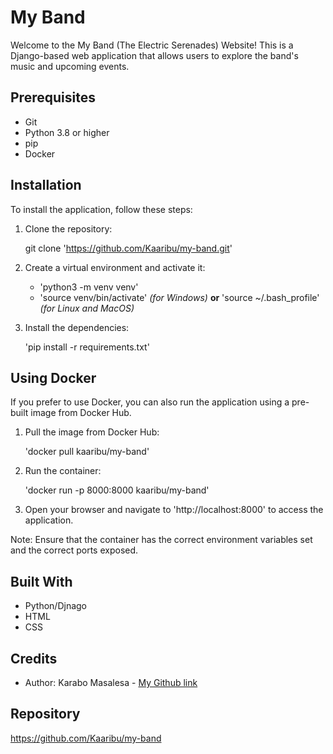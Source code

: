 # My Band

Welcome to the My Band (The Electric Serenades) Website! This is a Django-based web application that allows users to explore the band's music and upcoming events.

## Prerequisites

- Git
- Python 3.8 or higher
- pip
- Docker

## Installation

To install the application, follow these steps:

1. Clone the repository:

    git clone 'https://github.com/Kaaribu/my-band.git'

2. Create a virtual environment and activate it:

    - 'python3 -m venv venv'
    - 'source venv/bin/activate' *(for Windows)* **or** 'source ~/.bash_profile' *(for Linux and MacOS)*

3. Install the dependencies:

    'pip install -r requirements.txt'

## Using Docker

If you prefer to use Docker, you can also run the application using a pre-built image from Docker Hub.

1. Pull the image from Docker Hub:

    'docker pull kaaribu/my-band'

2. Run the container:

    'docker run -p 8000:8000 kaaribu/my-band'

3. Open your browser and navigate to 'http://localhost:8000' to access the application.

Note: Ensure that the container has the correct environment variables set and the correct ports exposed.

## Built With
- Python/Djnago 
- HTML 
- CSS

## Credits

- Author: Karabo Masalesa - [My Github link](https://github.com/Kaaribu)

## Repository

https://github.com/Kaaribu/my-band


